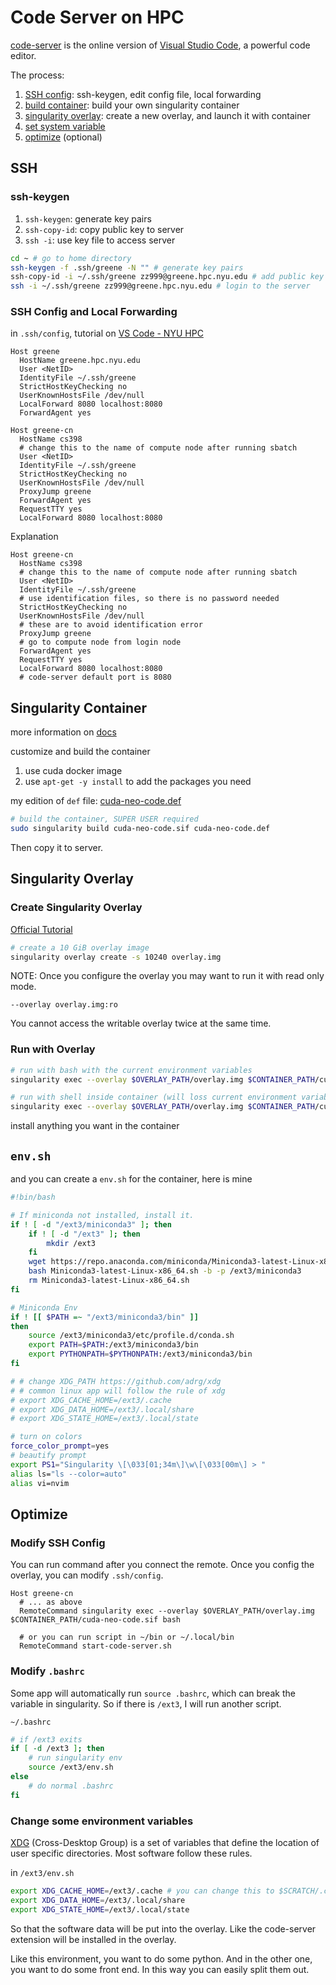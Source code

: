 # Code Server on HPC

[code-server](https://coder.com/docs/code-server/latest) is the online version of [Visual Studio Code](https://code.visualstudio.com/), a powerful code editor.

The process:

1. [SSH config](#ssh): ssh-keygen, edit config file, local forwarding
2. [build container](#singularity-container): build your own singularity container
3. [singularity overlay](#singularity-overlay): create a new overlay, and launch it with container
4. [set system variable](#envsh)
5. [optimize](#optimize) (optional)

## SSH

### ssh-keygen

1. `ssh-keygen`: generate key pairs
2. `ssh-copy-id`: copy public key to server
3. `ssh -i`: use key file to access server

```bash
cd ~ # go to home directory
ssh-keygen -f .ssh/greene -N "" # generate key pairs
ssh-copy-id -i ~/.ssh/greene zz999@greene.hpc.nyu.edu # add public key to the host
ssh -i ~/.ssh/greene zz999@greene.hpc.nyu.edu # login to the server
```

### SSH Config and Local Forwarding

in `.ssh/config`, tutorial on [VS Code - NYU HPC](https://sites.google.com/nyu.edu/nyu-hpc/training-support/general-hpc-topics/vs-code)

```
Host greene
  HostName greene.hpc.nyu.edu
  User <NetID>
  IdentityFile ~/.ssh/greene
  StrictHostKeyChecking no
  UserKnownHostsFile /dev/null
  LocalForward 8080 localhost:8080
  ForwardAgent yes

Host greene-cn
  HostName cs398
  # change this to the name of compute node after running sbatch
  User <NetID>
  IdentityFile ~/.ssh/greene
  StrictHostKeyChecking no
  UserKnownHostsFile /dev/null
  ProxyJump greene
  ForwardAgent yes
  RequestTTY yes
  LocalForward 8080 localhost:8080
```

Explanation

```
Host greene-cn
  HostName cs398
  # change this to the name of compute node after running sbatch
  User <NetID>
  IdentityFile ~/.ssh/greene
  # use identification files, so there is no password needed
  StrictHostKeyChecking no
  UserKnownHostsFile /dev/null
  # these are to avoid identification error
  ProxyJump greene
  # go to compute node from login node
  ForwardAgent yes
  RequestTTY yes
  LocalForward 8080 localhost:8080
  # code-server default port is 8080
```

## Singularity Container

more information on [docs](https://sylabs.io/singularity/)

customize and build the container

1. use cuda docker image
2. use `apt-get -y install` to add the packages you need

my edition of `def` file: [cuda-neo-code.def](singularity-def/cuda-neo-code.def)

```bash
# build the container, SUPER USER required
sudo singularity build cuda-neo-code.sif cuda-neo-code.def
```

Then copy it to server.

## Singularity Overlay

### Create Singularity Overlay

[Official Tutorial](https://docs.sylabs.io/guides/3.11/user-guide/persistent_overlays.html)

```bash
# create a 10 GiB overlay image
singularity overlay create -s 10240 overlay.img
```

NOTE: Once you configure the overlay you may want to run it with read only mode.

```
--overlay overlay.img:ro
```

You cannot access the writable overlay twice at the same time.

### Run with Overlay

```bash
# run with bash with the current environment variables
singularity exec --overlay $OVERLAY_PATH/overlay.img $CONTAINER_PATH/cuda-neo-code.sif bash

# run with shell inside container (will loss current environment variables)
singularity exec --overlay $OVERLAY_PATH/overlay.img $CONTAINER_PATH/cuda-neo-code.sif
```

install anything you want in the container

## `env.sh`

and you can create a `env.sh` for the container, here is mine

```bash
#!bin/bash

# If miniconda not installed, install it.
if ! [ -d "/ext3/miniconda3" ]; then
    if ! [ -d "/ext3" ]; then
        mkdir /ext3
    fi
    wget https://repo.anaconda.com/miniconda/Miniconda3-latest-Linux-x86_64.sh
    bash Miniconda3-latest-Linux-x86_64.sh -b -p /ext3/miniconda3
    rm Miniconda3-latest-Linux-x86_64.sh
fi

# Miniconda Env
if ! [[ $PATH =~ "/ext3/miniconda3/bin" ]]
then
    source /ext3/miniconda3/etc/profile.d/conda.sh
    export PATH=$PATH:/ext3/miniconda3/bin
    export PYTHONPATH=$PYTHONPATH:/ext3/miniconda3/bin
fi

# # change XDG_PATH https://github.com/adrg/xdg
# # common linux app will follow the rule of xdg
# export XDG_CACHE_HOME=/ext3/.cache
# export XDG_DATA_HOME=/ext3/.local/share
# export XDG_STATE_HOME=/ext3/.local/state

# turn on colors
force_color_prompt=yes
# beautify prompt
export PS1="Singularity \[\033[01;34m\]\w\[\033[00m\] > "
alias ls="ls --color=auto"
alias vi=nvim
```

## Optimize

### Modify SSH Config

You can run command after you connect the remote. Once you config the overlay, you can modify `.ssh/config`.

```
Host greene-cn
  # ... as above
  RemoteCommand singularity exec --overlay $OVERLAY_PATH/overlay.img $CONTAINER_PATH/cuda-neo-code.sif bash

  # or you can run script in ~/bin or ~/.local/bin
  RemoteCommand start-code-server.sh
```

### Modify `.bashrc`

Some app will automatically run `source .bashrc`, which can break the variable in singularity. So if there is `/ext3`, I will run another script.

`~/.bashrc`

```bash
# if /ext3 exits
if [ -d /ext3 ]; then
    # run singularity env
    source /ext3/env.sh
else
    # do normal .bashrc
fi
```

### Change some environment variables

[XDG](https://specifications.freedesktop.org/basedir-spec/basedir-spec-latest.html) (Cross-Desktop Group) is a set of variables that define the location of user specific directories. Most software follow these rules.

in `/ext3/env.sh`

```bash
export XDG_CACHE_HOME=/ext3/.cache # you can change this to $SCRATCH/.cache 
export XDG_DATA_HOME=/ext3/.local/share
export XDG_STATE_HOME=/ext3/.local/state
```

So that the software data will be put into the overlay. Like the code-server extension will be installed in the overlay.

Like this environment, you want to do some python. And in the other one, you want to do some front end. In this way you can easily split them out.